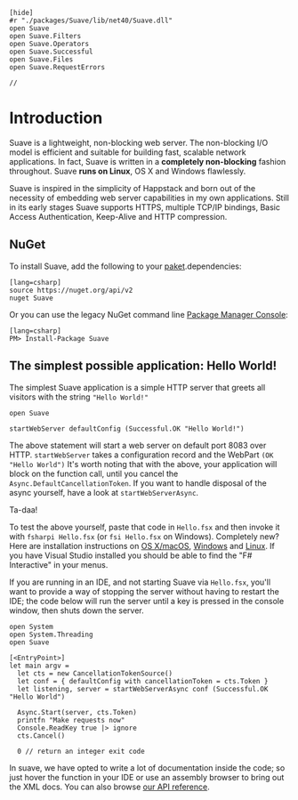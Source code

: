 
    [hide]
    #r "./packages/Suave/lib/net40/Suave.dll"
    open Suave
    open Suave.Filters
    open Suave.Operators
    open Suave.Successful
    open Suave.Files
    open Suave.RequestErrors

    // 

  Introduction
============

Suave is a lightweight, non-blocking web server. The non-blocking I/O model is efficient and suitable for building fast, scalable network applications. In fact, Suave is written in a **completely non-blocking** fashion throughout. Suave **runs on Linux**, OS X and Windows flawlessly.

Suave is inspired in the simplicity of Happstack and born out of the necessity
of embedding web server capabilities in my own applications. Still in its early
stages Suave supports HTTPS, multiple TCP/IP bindings, Basic Access
Authentication, Keep-Alive and HTTP compression.


NuGet
-----

To install Suave, add the following to your
[paket](https://github.com/fsprojects/Paket).dependencies:

    [lang=csharp]
    source https://nuget.org/api/v2
    nuget Suave

Or you can use the legacy NuGet command line [Package Manager
Console](http://docs.nuget.org/docs/start-here/using-the-package-manager-console):

    [lang=csharp]
    PM> Install-Package Suave


The simplest possible application: Hello World!
-----------------------------------------------

The simplest Suave application is a simple HTTP server that greets all visitors
with the string `"Hello World!"`

    open Suave

    startWebServer defaultConfig (Successful.OK "Hello World!")

The above statement will start a web server on default port 8083 over HTTP.
`startWebServer` takes a configuration record and the WebPart `(OK "Hello
World")` It's worth noting that with the above, your application will block on
the function call, until you cancel the `Async.DefaultCancellationToken`. If you
want to handle disposal of the async yourself, have a look at
`startWebServerAsync`.

Ta-daa!


To test the above yourself, paste that code in `Hello.fsx` and then invoke it
with `fsharpi Hello.fsx` (or `fsi Hello.fsx` on Windows). Completely new? Here
are installation instructions on [OS X/macOS](http://fsharp.org/use/mac/),
[Windows](http://fsharp.org/use/windows/) and
[Linux](http://fsharp.org/use/linux/). If you have Visual Studio installed you
should be able to find the "F# Interactive" in your menus.

If you are running in an IDE, and not starting Suave via `Hello.fsx`, you'll
want to provide a way of stopping the server without having to restart the IDE;
the code below will run the server until a key is pressed in the console window,
then shuts down the server.

    open System
    open System.Threading
    open Suave

    [<EntryPoint>]
    let main argv = 
      let cts = new CancellationTokenSource()
      let conf = { defaultConfig with cancellationToken = cts.Token }
      let listening, server = startWebServerAsync conf (Successful.OK "Hello World")
    
      Async.Start(server, cts.Token)
      printfn "Make requests now"
      Console.ReadKey true |> ignore    
      cts.Cancel()

      0 // return an integer exit code

In suave, we have opted to write a lot of documentation inside the code; so just
hover the function in your IDE or use an assembly browser to bring out the XML
docs. You can also browse [our API reference](https://suave.io/Suave.html).